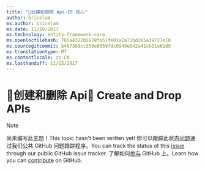 ```yaml
---
title: "创建和删除 Api-EF 核心"
author: bricelam
ms.author: bricelam
ms.date: 11/10/2017
ms.technology: entity-framework-core
ms.openlocfilehash: 765a4322b5878fa51fe01a2a71bd265a39727e10
ms.sourcegitcommit: b467368cc350e6059fdc0949e042a41cb11e61d9
ms.translationtype: MT
ms.contentlocale: zh-CN
ms.lasthandoff: 11/15/2017
---
```

# <a name="-create-and-drop-apis"></a><span data-ttu-id="1c063-102">🔧创建和删除 Api</span><span class="sxs-lookup"><span data-stu-id="1c063-102">🔧 Create and Drop APIs</span></span>

> [!NOTE]
> <span data-ttu-id="1c063-103">尚未编写此主题！</span><span class="sxs-lookup"><span data-stu-id="1c063-103">This topic hasn't been written yet!</span></span> <span data-ttu-id="1c063-104">你可以跟踪此状态[问题][ 1]通过我们公共 GitHub 问题跟踪程序。</span><span class="sxs-lookup"><span data-stu-id="1c063-104">You can track the status of this [issue][1] through our public GitHub issue tracker.</span></span> <span data-ttu-id="1c063-105">了解如何[参与][ 2] GitHub 上。</span><span class="sxs-lookup"><span data-stu-id="1c063-105">Learn how you can [contribute][2] on GitHub.</span></span>


  [1]: https://github.com/aspnet/EntityFramework.Docs/issues/549
  [2]: https://github.com/aspnet/EntityFramework.Docs/blob/master/CONTRIBUTING.md
